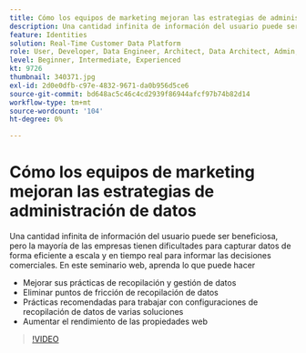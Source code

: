 ```yaml
---
title: Cómo los equipos de marketing mejoran las estrategias de administración de datos
description: Una cantidad infinita de información del usuario puede ser beneficiosa, pero la mayoría de las empresas tienen dificultades para capturar datos de forma eficiente a escala y en tiempo real para informar las decisiones comerciales.
feature: Identities
solution: Real-Time Customer Data Platform
role: User, Developer, Data Engineer, Architect, Data Architect, Admin, Leader
level: Beginner, Intermediate, Experienced
kt: 9726
thumbnail: 340371.jpg
exl-id: 2d0e0dfb-c97e-4832-9671-da0b956d5ce6
source-git-commit: bd648ac5c46c4cd2939f86944afcf97b74b82d14
workflow-type: tm+mt
source-wordcount: '104'
ht-degree: 0%

---
```


# Cómo los equipos de marketing mejoran las estrategias de administración de datos

Una cantidad infinita de información del usuario puede ser beneficiosa, pero la mayoría de las empresas tienen dificultades para capturar datos de forma eficiente a escala y en tiempo real para informar las decisiones comerciales. En este seminario web, aprenda lo que puede hacer

* Mejorar sus prácticas de recopilación y gestión de datos
* Eliminar puntos de fricción de recopilación de datos
* Prácticas recomendadas para trabajar con configuraciones de recopilación de datos de varias soluciones
* Aumentar el rendimiento de las propiedades web

>[!VIDEO](https://video.tv.adobe.com/v/340371/?quality=12&learn=on)
